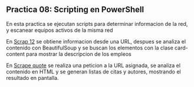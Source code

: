 ## Practica 08: Scripting en PowerShell

En esta practica se ejecutan scripts para determinar informacion de la red, y escanear equipos activos de la misma red

En [Scrap 12](./scrap12.py) se obtiene informacion desde una URL, despues se analiza el contenido con BeautifulSoup y se buscan los elementos con la clase card-content para mostrar la descripcion de los empleos

En [Scrape quote](./scrape_quote.py) se realiza una peticion a la URL asignada, se analiza el contenido en HTML y se generan listas de citas y autores, mostrando el resultado en pantalla.